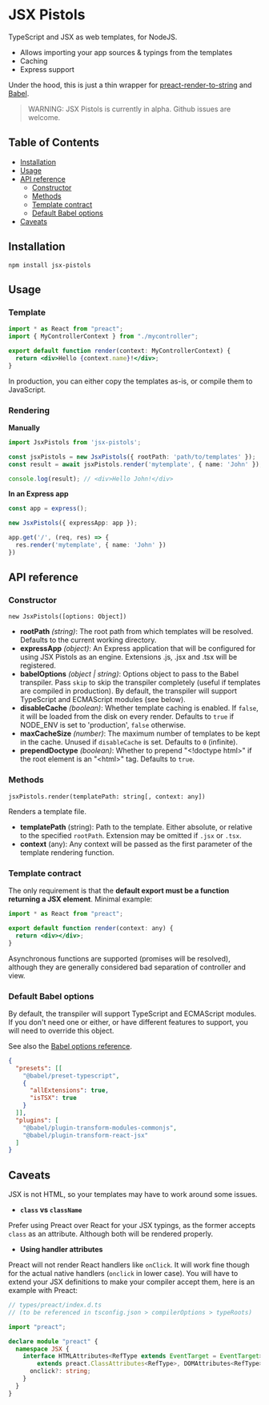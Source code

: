 # JSX Pistols

TypeScript and JSX as web templates, for NodeJS.

* Allows importing your app sources & typings from the templates
* Caching
* Express support

Under the hood, this is just a thin wrapper for [preact-render-to-string](https://www.npmjs.com/package/preact-render-to-string) and [Babel](https://babeljs.io/).

> WARNING: JSX Pistols is currently in alpha. Github issues are welcome.

## Table of Contents

- [Installation](#installation)
- [Usage](#usage)
- [API reference](#api-reference)
  - [Constructor](#constructor)
  - [Methods](#methods)
  - [Template contract](#template-contract)
  - [Default Babel options](#default-babel-options)
- [Caveats](#caveats)

## Installation

```
npm install jsx-pistols
```

## Usage

### Template

```jsx
import * as React from "preact";
import { MyControllerContext } from "./mycontroller";

export default function render(context: MyControllerContext) {
  return <div>Hello {context.name}!</div>;
}
```

In production, you can either copy the templates as-is, or compile them to JavaScript.

### Rendering

**Manually**

```typescript
import JsxPistols from 'jsx-pistols';

const jsxPistols = new JsxPistols({ rootPath: 'path/to/templates' });
const result = await jsxPistols.render('mytemplate', { name: 'John' });

console.log(result); // <div>Hello John!</div>
```

**In an Express app**

```typescript
const app = express();

new JsxPistols({ expressApp: app });

app.get('/', (req, res) => {
  res.render('mytemplate', { name: 'John' })
})
```

## API reference

### Constructor

`new JsxPistols([options: Object])`

* **rootPath** *(string)*: The root path from which templates will be resolved. Defaults to the current working directory.
* **expressApp** *(object)*: An Express application that will be configured for using JSX Pistols as an engine. Extensions .js, .jsx and .tsx will be registered.
* **babelOptions** *(object | string)*: Options object to pass to the Babel transpiler. Pass `skip` to skip the transpiler completely (useful if templates are compiled in production). By default, the transpiler will support TypeScript and ECMAScript modules (see below).
* **disableCache** *(boolean)*: Whether template caching is enabled. If `false`, it will be loaded from the disk on every render. Defaults to `true` if NODE_ENV is set to 'production', `false` otherwise.
* **maxCacheSize** *(number)*: The maximum number of templates to be kept in the cache. Unused if `disableCache` is set. Defaults to `0` (infinite).
* **prependDoctype** *(boolean)*: Whether to prepend "\<!doctype html>" if the root element is an "\<html>" tag. Defaults to `true`.

### Methods

`jsxPistols.render(templatePath: string[, context: any])`

Renders a template file.

* **templatePath** (string): Path to the template. Either absolute, or relative to the specified `rootPath`. Extension may be omitted if `.jsx` or `.tsx`.
* **context** (any): Any context will be passed as the first parameter of the template rendering function.

### Template contract

The only requirement is that the **default export must be a function returning a JSX element**. Minimal example:

```jsx
import * as React from "preact";

export default function render(context: any) {
  return <div></div>;
}
```

Asynchronous functions are supported (promises will be resolved), although they are generally considered bad separation of controller and view.

### Default Babel options

By default, the transpiler will support TypeScript and ECMAScript modules. If you don't need one or either, or have different features to support, you will need to override this object.

See also the [Babel options reference](https://babeljs.io/docs/en/options).

```json
{
  "presets": [[
    "@babel/preset-typescript",
    {
      "allExtensions": true,
      "isTSX": true
    }
  ]],
  "plugins": [
    "@babel/plugin-transform-modules-commonjs",
    "@babel/plugin-transform-react-jsx"
  ]
}
```

## Caveats

JSX is not HTML, so your templates may have to work around some issues.

* **`class` vs `className`**

Prefer using Preact over React for your JSX typings, as the former accepts `class` as an attribute. Although both will be rendered properly.

* **Using handler attributes**

Preact will not render React handlers like `onClick`. It will work fine though for the actual native handlers (`onclick` in lower case). You will have to extend your JSX definitions to make your compiler accept them, here is an example with Preact:

```typescript
// types/preact/index.d.ts
// (to be referenced in tsconfig.json > compilerOptions > typeRoots)

import "preact";

declare module "preact" {
  namespace JSX {
    interface HTMLAttributes<RefType extends EventTarget = EventTarget>
        extends preact.ClassAttributes<RefType>, DOMAttributes<RefType> {
      onclick?: string;
    }
  }
}
```
